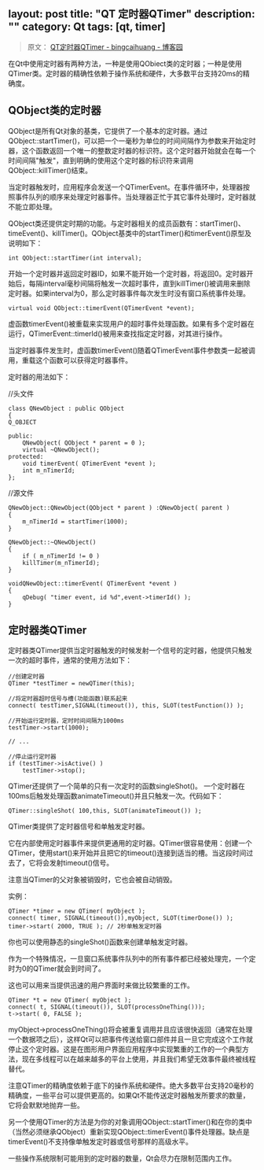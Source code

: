 layout: post
title: "QT 定时器QTimer"
description: ""
category: Qt
tags: [qt, timer]
---

> 原文： [QT定时器QTimer - bingcaihuang - 博客园](http://www.cnblogs.com/bingcaihuang/archive/2010/12/07/1898660.html)

在Qt中使用定时器有两种方法，一种是使用QObiect类的定时器；一种是使用QTimer类。定时器的精确性依赖于操作系统和硬件，大多数平台支持20ms的精确度。

## QObject类的定时器

QObject是所有Qt对象的基类，它提供了一个基本的定时器。通过QObject::startTimer()，可以把一个一毫秒为单位的时间间隔作为参数来开始定时器，这个函数返回一个唯一的整数定时器的标识符。这个定时器开始就会在每一个时间间隔"触发"，直到明确的使用这个定时器的标识符来调用QObject::killTimer()结束。

当定时器触发时，应用程序会发送一个QTimerEvent。在事件循环中，处理器按照事件队列的顺序来处理定时器事件。当处理器正忙于其它事件处理时，定时器就不能立即处理。

<!--more-->

QObject类还提供定时期的功能。与定时器相关的成员函数有：startTimer()、timeEvent()、killTimer()。QObject基类中的startTimer()和timerEvent()原型及说明如下：

	int QObject::startTimer(int interval);

开始一个定时器并返回定时器ID，如果不能开始一个定时器，将返回0。定时器开始后，每隔interval毫秒间隔将触发一次超时事件，直到killTimer()被调用来删除定时器。如果interval为0，那么定时器事件每次发生时没有窗口系统事件处理。

	virtual void QObject::timerEvent(QTimerEvent *event);

虚函数timerEvent()被重载来实现用户的超时事件处理函数。如果有多个定时器在运行，QTimerEvent::timerId()被用来查找指定定时器，对其进行操作。

当定时器事件发生时，虚函数timerEvent()随着QTimerEvent事件参数类一起被调用，重载这个函数可以获得定时器事件。

定时器的用法如下：

//头文件

	class QNewObject : public QObject
	{
	Q_OBJECT

	public:
		QNewObject( QObject * parent = 0 );
		virtual ~QNewObject();
	protected:
		void timerEvent( QTimerEvent *event );
		int m_nTimerId;
	};

//源文件

	QNewObject::QNewObject(QObject * parent ) :QNewObject( parent )
	{
		m_nTimerId = startTimer(1000);
	}

	QNewObject::~QNewObject()
	{
		if ( m_nTimerId != 0 )
		killTimer(m_nTimerId);
	}

	voidQNewObject::timerEvent( QTimerEvent *event )
	{
		qDebug( "timer event, id %d",event->timerId() );
	}

## 定时器类QTimer

定时器类QTimer提供当定时器触发的时候发射一个信号的定时器，他提供只触发一次的超时事件，通常的使用方法如下：

	//创建定时器
	QTimer *testTimer = newQTimer(this);

	//将定时器超时信号与槽(功能函数)联系起来
	connect( testTimer,SIGNAL(timeout()), this, SLOT(testFunction()) );

	//开始运行定时器，定时时间间隔为1000ms
	testTimer->start(1000);

	// ...

	//停止运行定时器
	if (testTimer->isActive() )
		testTimer->stop();

QTimer还提供了一个简单的只有一次定时的函数singleShot()。 一个定时器在100ms后触发处理函数animateTimeout()并且只触发一次。代码如下：

	QTimer::singleShot( 100,this, SLOT(animateTimeout()) );

QTimer类提供了定时器信号和单触发定时器。

它在内部使用定时器事件来提供更通用的定时器。QTimer很容易使用：创建一个QTimer，使用start()来开始并且把它的timeout()连接到适当的槽。当这段时间过去了，它将会发射timeout()信号。

注意当QTimer的父对象被销毁时，它也会被自动销毁。

实例：

	QTimer *timer = new QTimer( myObject );
	connect( timer, SIGNAL(timeout()),myObject, SLOT(timerDone()) );
	timer->start( 2000, TRUE ); // 2秒单触发定时器

你也可以使用静态的singleShot()函数来创建单触发定时器。

作为一个特殊情况，一旦窗口系统事件队列中的所有事件都已经被处理完，一个定时为0的QTimer就会到时间了。

这也可以用来当提供迅速的用户界面时来做比较繁重的工作。

	QTimer *t = new QTimer( myObject );
	connect( t, SIGNAL(timeout()), SLOT(processOneThing()));
	t->start( 0, FALSE );

myObject->processOneThing()将会被重复调用并且应该很快返回（通常在处理一个数据项之后），这样Qt可以把事件传送给窗口部件并且一旦它完成这个工作就停止这个定时器。这是在图形用户界面应用程序中实现繁重的工作的一个典型方法，现在多线程可以在越来越多的平台上使用，并且我们希望无效事件最终被线程替代。

注意QTimer的精确度依赖于底下的操作系统和硬件。绝大多数平台支持20毫秒的精确度，一些平台可以提供更高的。如果Qt不能传送定时器触发所要求的数量，它将会默默地抛弃一些。

另一个使用QTimer的方法是为你的对象调用QObject::startTimer()和在你的类中（当然必须继承QObject）重新实现QObject::timerEvent()事件处理器。缺点是timerEvent()不支持像单触发定时器或信号那样的高级水平。

一些操作系统限制可能用到的定时器的数量，Qt会尽力在限制范围内工作。
